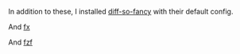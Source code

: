 In addition to these, I installed [diff-so-fancy](https://github.com/so-fancy/diff-so-fancy) with their default config.

And [fx](https://github.com/antonmedv/fx)

And [fzf](https://github.com/junegunn/fzf)
